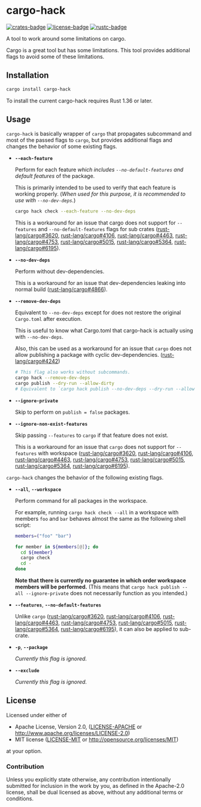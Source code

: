 # cargo-hack

[![crates-badge]][crates-url]
[![license-badge]][license]
[![rustc-badge]][rustc-url]

[crates-badge]: https://img.shields.io/crates/v/cargo-hack.svg
[crates-url]: https://crates.io/crates/cargo-hack
[license-badge]: https://img.shields.io/crates/l/cargo-hack.svg
[license]: #license
[rustc-badge]: https://img.shields.io/badge/rustc-1.36+-lightgray.svg
[rustc-url]: https://blog.rust-lang.org/2019/07/04/Rust-1.36.0.html

A tool to work around some limitations on cargo.

Cargo is a great tool but has some limitations.
This tool provides additional flags to avoid some of these limitations.

## Installation

```sh
cargo install cargo-hack
```

To install the current cargo-hack requires Rust 1.36 or later.

## Usage

`cargo-hack` is basically wrapper of `cargo` that propagates subcommand and most of the passed flags to `cargo`, but provides additional flags and changes the behavior of some existing flags.

* **`--each-feature`**

  Perform for each feature *which includes `--no-default-features` and default features* of the package.

  This is primarily intended to be used to verify that each feature is working properly. (*When used for this purpose, it is recommended to use with `--no-dev-deps`.*)

  ```sh
  cargo hack check --each-feature --no-dev-deps
  ```

  This is a workaround for an issue that cargo does not support for `--features` and `--no-default-features` flags for sub crates ([rust-lang/cargo#3620], [rust-lang/cargo#4106], [rust-lang/cargo#4463], [rust-lang/cargo#4753], [rust-lang/cargo#5015], [rust-lang/cargo#5364], [rust-lang/cargo#6195]).

* **`--no-dev-deps`**

  Perform without dev-dependencies.

  This is a workaround for an issue that dev-dependencies leaking into normal build ([rust-lang/cargo#4866]).

* **`--remove-dev-deps`**

  Equivalent to `--no-dev-deps` except for does not restore the original `Cargo.toml` after execution.

  This is useful to know what Cargo.toml that cargo-hack is actually using with `--no-dev-deps`.

  Also, this can be used as a workaround for an issue that `cargo` does not allow publishing a package with cyclic dev-dependencies. ([rust-lang/cargo#4242])

  ```sh
  # This flag also works without subcommands.
  cargo hack --remove-dev-deps
  cargo publish --dry-run --allow-dirty
  # Equivalent to `cargo hack publish --no-dev-deps --dry-run --allow-dirty`
  ```

* **`--ignore-private`**

  Skip to perform on `publish = false` packages.

* **`--ignore-non-exist-features`**

  Skip passing `--features` to `cargo` if that feature does not exist.

  This is a workaround for an issue that `cargo` does not support for `--features` with workspace ([rust-lang/cargo#3620], [rust-lang/cargo#4106], [rust-lang/cargo#4463], [rust-lang/cargo#4753], [rust-lang/cargo#5015], [rust-lang/cargo#5364], [rust-lang/cargo#6195]).

`cargo-hack` changes the behavior of the following existing flags.

* **`--all`**, **`--workspace`**

  Perform command for all packages in the workspace.

  For example, running `cargo hack check --all` in a workspace with members `foo` and `bar` behaves almost the same as the following shell script:

  ```sh
  members=("foo" "bar")

  for member in ${members[@]}; do
    cd ${member}
    cargo check
    cd -
  done
  ```

  **Note that there is currently no guarantee in which order workspace members will be performed.** (This means that `cargo hack publish --all --ignore-private` does not necessarily function as you intended.)

* **`--features`**, **`--no-default-features`**

  Unlike `cargo` ([rust-lang/cargo#3620], [rust-lang/cargo#4106], [rust-lang/cargo#4463], [rust-lang/cargo#4753], [rust-lang/cargo#5015], [rust-lang/cargo#5364], [rust-lang/cargo#6195]), it can also be applied to sub-crate.

* **`-p`**, **`--package`**

  *Currently this flag is ignored.*

* **`--exclude`**

  *Currently this flag is ignored.*

[rust-lang/cargo#3620]: https://github.com/rust-lang/cargo/issues/3620
[rust-lang/cargo#4106]: https://github.com/rust-lang/cargo/issues/4106
[rust-lang/cargo#4463]: https://github.com/rust-lang/cargo/issues/4463
[rust-lang/cargo#4753]: https://github.com/rust-lang/cargo/issues/4753
[rust-lang/cargo#4866]: https://github.com/rust-lang/cargo/issues/4866
[rust-lang/cargo#5015]: https://github.com/rust-lang/cargo/issues/4463
[rust-lang/cargo#5364]: https://github.com/rust-lang/cargo/issues/5364
[rust-lang/cargo#6195]: https://github.com/rust-lang/cargo/issues/6195
[rust-lang/cargo#4242]: https://github.com/rust-lang/cargo/issues/4242

## License

Licensed under either of

* Apache License, Version 2.0, ([LICENSE-APACHE](LICENSE-APACHE) or <http://www.apache.org/licenses/LICENSE-2.0>)
* MIT license ([LICENSE-MIT](LICENSE-MIT) or <http://opensource.org/licenses/MIT>)

at your option.

### Contribution

Unless you explicitly state otherwise, any contribution intentionally submitted for inclusion in the work by you, as defined in the Apache-2.0 license, shall be dual licensed as above, without any additional terms or conditions.
